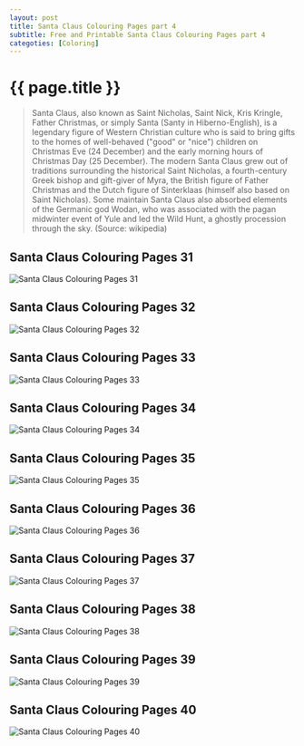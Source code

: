 ```yaml
---
layout: post
title: Santa Claus Colouring Pages part 4
subtitle: Free and Printable Santa Claus Colouring Pages part 4
categoties: [Coloring]
---
```

{{ page.title }}
================
> Santa Claus, also known as Saint Nicholas, Saint Nick, Kris Kringle, Father Christmas, or simply Santa (Santy in Hiberno-English), is a legendary figure of Western Christian culture who is said to bring gifts to the homes of well-behaved ("good" or "nice") children on Christmas Eve (24 December) and the early morning hours of Christmas Day (25 December). The modern Santa Claus grew out of traditions surrounding the historical Saint Nicholas, a fourth-century Greek bishop and gift-giver of Myra, the British figure of Father Christmas and the Dutch figure of Sinterklaas (himself also based on Saint Nicholas). Some maintain Santa Claus also absorbed elements of the Germanic god Wodan, who was associated with the pagan midwinter event of Yule and led the Wild Hunt, a ghostly procession through the sky. (Source: wikipedia)

## Santa Claus Colouring Pages 31
![Santa Claus Colouring Pages 31](https://hoanghabelle.github.io/images/Santa-Claus-Colouring-Pages%20(31).jpg "Santa Claus Colouring Pages 31")

## Santa Claus Colouring Pages 32
![Santa Claus Colouring Pages 32](https://hoanghabelle.github.io/images/Santa-Claus-Colouring-Pages%20(32).jpg "Santa Claus Colouring Pages 32")

## Santa Claus Colouring Pages 33
![Santa Claus Colouring Pages 33](https://hoanghabelle.github.io/images/Santa-Claus-Colouring-Pages%20(33).jpg "Santa Claus Colouring Pages 33")

## Santa Claus Colouring Pages 34
![Santa Claus Colouring Pages 34](https://hoanghabelle.github.io/images/Santa-Claus-Colouring-Pages%20(34).jpg "Santa Claus Colouring Pages 34")

<script async src="//pagead2.googlesyndication.com/pagead/js/adsbygoogle.js"></script><ins class="adsbygoogle" style="display:block" data-ad-format="fluid" data-ad-layout-key="-8i+1w-dq+e9+ft" data-ad-client="ca-pub-6753140515841889" data-ad-slot="6190446671"></ins> <script> (adsbygoogle = window.adsbygoogle || []).push({}); </script>

## Santa Claus Colouring Pages 35
![Santa Claus Colouring Pages 35](https://hoanghabelle.github.io/images/Santa-Claus-Colouring-Pages%20(35).jpg "Santa Claus Colouring Pages 35")

## Santa Claus Colouring Pages 36
![Santa Claus Colouring Pages 36](https://hoanghabelle.github.io/images/Santa-Claus-Colouring-Pages%20(36).jpg "Santa Claus Colouring Pages 36")

## Santa Claus Colouring Pages 37
![Santa Claus Colouring Pages 37](https://hoanghabelle.github.io/images/Santa-Claus-Colouring-Pages%20(37).jpg "Santa Claus Colouring Pages 37")

## Santa Claus Colouring Pages 38
![Santa Claus Colouring Pages 38](https://hoanghabelle.github.io/images/Santa-Claus-Colouring-Pages%20(38).jpg "Santa Claus Colouring Pages 38")

<script async src="//pagead2.googlesyndication.com/pagead/js/adsbygoogle.js"></script><ins class="adsbygoogle" style="display:block" data-ad-format="fluid" data-ad-layout-key="-8i+1w-dq+e9+ft" data-ad-client="ca-pub-6753140515841889" data-ad-slot="6190446671"></ins> <script> (adsbygoogle = window.adsbygoogle || []).push({}); </script>

## Santa Claus Colouring Pages 39
![Santa Claus Colouring Pages 39](https://hoanghabelle.github.io/images/Santa-Claus-Colouring-Pages%20(39).jpg "Santa Claus Colouring Pages 39")

## Santa Claus Colouring Pages 40
![Santa Claus Colouring Pages 40](https://hoanghabelle.github.io/images/Santa-Claus-Colouring-Pages%20(40).jpg "Santa Claus Colouring Pages 40")

